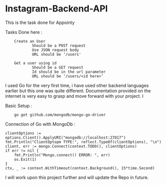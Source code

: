 # Instagram-Backend-API
This is the task done for Appointy 

Tasks Done here : 

		Create an User
				Should be a POST request
				Use JSON request body	
				URL should be ‘/users'
				
		Get a user using id
				Should be a GET request
				Id should be in the url parameter
				URL should be ‘/users/<id here>’
				
I used Go for the very first time, i have used other backend languages earlier but this one was quite different. Documentation provided on the internet is very easy to grasp and move forward with your project. I

Basic Setup :

		go get github.com/mongodb/mongo-go-driver

Connection of Go with MongoDb :

	clientOptions := options.Client().ApplyURI("mongodb://localhost:27017")
	fmt.Println("ClientOptopm TYPE:", reflect.TypeOf(clientOptions), "\n")
	client, err := mongo.Connect(context.TODO(), clientOptions)
	if err != nil {
		fmt.Println("Mongo.connect() ERROR: ", err)
		os.Exit(1)
	}
	ctx, _ := context.WithTimeout(context.Background(), 15*time.Second)

I will work upon this project further and will update the Repo in future. 
